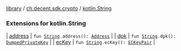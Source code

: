 [library](../../index.md) / [ch.decent.sdk.crypto](../index.md) / [kotlin.String](./index.md)

### Extensions for kotlin.String

| [address](address.md) | `fun `[`String`](https://kotlinlang.org/api/latest/jvm/stdlib/kotlin/-string/index.html)`.address(): `[`Address`](../-address/index.md) |
| [dpk](dpk.md) | `fun `[`String`](https://kotlinlang.org/api/latest/jvm/stdlib/kotlin/-string/index.html)`.dpk(): `[`DumpedPrivateKey`](../-dumped-private-key/index.md) |
| [ecKey](ec-key.md) | `fun `[`String`](https://kotlinlang.org/api/latest/jvm/stdlib/kotlin/-string/index.html)`.ecKey(): `[`ECKeyPair`](../-e-c-key-pair/index.md) |

